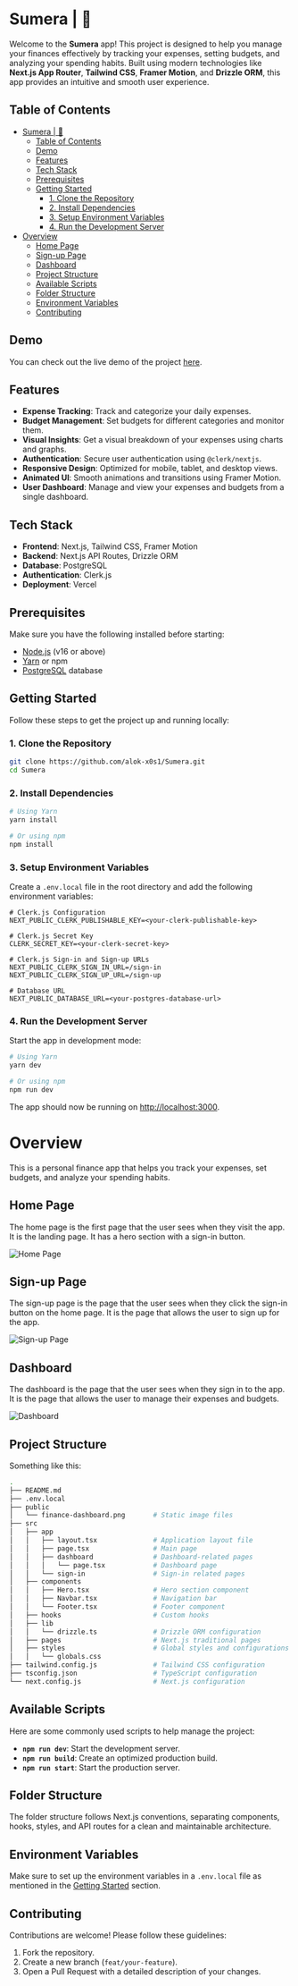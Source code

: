# Sumera | 🦑

Welcome to the **Sumera** app! This project is designed to help you manage your finances effectively by tracking your expenses, setting budgets, and analyzing your spending habits. Built using modern technologies like **Next.js App Router**, **Tailwind CSS**, **Framer Motion**, and **Drizzle ORM**, this app provides an intuitive and smooth user experience.

## Table of Contents

- [Sumera | 🦑](#sumera--)
  - [Table of Contents](#table-of-contents)
  - [Demo](#demo)
  - [Features](#features)
  - [Tech Stack](#tech-stack)
  - [Prerequisites](#prerequisites)
  - [Getting Started](#getting-started)
    - [1. Clone the Repository](#1-clone-the-repository)
    - [2. Install Dependencies](#2-install-dependencies)
    - [3. Setup Environment Variables](#3-setup-environment-variables)
    - [4. Run the Development Server](#4-run-the-development-server)
- [Overview](#overview)
  - [Home Page](#home-page)
  - [Sign-up Page](#sign-up-page)
  - [Dashboard](#dashboard)
  - [Project Structure](#project-structure)
  - [Available Scripts](#available-scripts)
  - [Folder Structure](#folder-structure)
  - [Environment Variables](#environment-variables)
  - [Contributing](#contributing)

## Demo

You can check out the live demo of the project [here](#).

## Features

-   **Expense Tracking**: Track and categorize your daily expenses.
-   **Budget Management**: Set budgets for different categories and monitor them.
-   **Visual Insights**: Get a visual breakdown of your expenses using charts and graphs.
-   **Authentication**: Secure user authentication using `@clerk/nextjs`.
-   **Responsive Design**: Optimized for mobile, tablet, and desktop views.
-   **Animated UI**: Smooth animations and transitions using Framer Motion.
-   **User Dashboard**: Manage and view your expenses and budgets from a single dashboard.

## Tech Stack

-   **Frontend**: Next.js, Tailwind CSS, Framer Motion
-   **Backend**: Next.js API Routes, Drizzle ORM
-   **Database**: PostgreSQL
-   **Authentication**: Clerk.js
-   **Deployment**: Vercel

## Prerequisites

Make sure you have the following installed before starting:

-   [Node.js](https://nodejs.org/) (v16 or above)
-   [Yarn](https://yarnpkg.com/) or npm
-   [PostgreSQL](https://www.postgresql.org/) database

## Getting Started

Follow these steps to get the project up and running locally:

### 1. Clone the Repository

```bash
git clone https://github.com/alok-x0s1/Sumera.git
cd Sumera
```

### 2. Install Dependencies

```bash
# Using Yarn
yarn install

# Or using npm
npm install
```

### 3. Setup Environment Variables

Create a `.env.local` file in the root directory and add the following environment variables:

```env
# Clerk.js Configuration
NEXT_PUBLIC_CLERK_PUBLISHABLE_KEY=<your-clerk-publishable-key>

# Clerk.js Secret Key
CLERK_SECRET_KEY=<your-clerk-secret-key>

# Clerk.js Sign-in and Sign-up URLs
NEXT_PUBLIC_CLERK_SIGN_IN_URL=/sign-in
NEXT_PUBLIC_CLERK_SIGN_UP_URL=/sign-up

# Database URL
NEXT_PUBLIC_DATABASE_URL=<your-postgres-database-url>
```

### 4. Run the Development Server

Start the app in development mode:

```bash
# Using Yarn
yarn dev

# Or using npm
npm run dev
```

The app should now be running on [http://localhost:3000](http://localhost:3000).

# Overview

This is a personal finance app that helps you track your expenses, set budgets, and analyze your spending habits.

## Home Page

The home page is the first page that the user sees when they visit the app. It is the landing page. It has a hero section with a sign-in button.

![Home Page](./public/home.png)

## Sign-up Page

The sign-up page is the page that the user sees when they click the sign-in button on the home page. It is the page that allows the user to sign up for the app.

![Sign-up Page](./public/signup.png)

## Dashboard

The dashboard is the page that the user sees when they sign in to the app. It is the page that allows the user to manage their expenses and budgets.

![Dashboard](./public/dashboard.png)

## Project Structure

Something like this:

```bash
.
├── README.md
├── .env.local
├── public
│   └── finance-dashboard.png       # Static image files
├── src
│   ├── app
│   │   ├── layout.tsx              # Application layout file
│   │   ├── page.tsx                # Main page
│   │   ├── dashboard               # Dashboard-related pages
│   │   │   └── page.tsx            # Dashboard page
│   │   └── sign-in                 # Sign-in related pages
│   ├── components
│   │   ├── Hero.tsx                # Hero section component
│   │   ├── Navbar.tsx              # Navigation bar
│   │   └── Footer.tsx              # Footer component
│   ├── hooks                       # Custom hooks
│   ├── lib
│   │   └── drizzle.ts              # Drizzle ORM configuration
│   ├── pages                       # Next.js traditional pages
│   ├── styles                      # Global styles and configurations
│   │   └── globals.css
├── tailwind.config.js              # Tailwind CSS configuration
├── tsconfig.json                   # TypeScript configuration
└── next.config.js                  # Next.js configuration
```

## Available Scripts

Here are some commonly used scripts to help manage the project:

-   **`npm run dev`**: Start the development server.
-   **`npm run build`**: Create an optimized production build.
-   **`npm run start`**: Start the production server.

## Folder Structure

The folder structure follows Next.js conventions, separating components, hooks, styles, and API routes for a clean and maintainable architecture.

## Environment Variables

Make sure to set up the environment variables in a `.env.local` file as mentioned in the [Getting Started](#getting-started) section.

## Contributing

Contributions are welcome! Please follow these guidelines:

1. Fork the repository.
2. Create a new branch (`feat/your-feature`).
3. Open a Pull Request with a detailed description of your changes.
